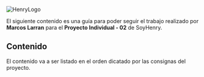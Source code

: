 ![HenryLogo](https://d31uz8lwfmyn8g.cloudfront.net/Assets/logo-henry-white-lg.png)

El siguiente contenido es una guía para poder seguir el trabajo realizado por **Marcos Larran** para el **Proyecto Individual - 02** de SoyHenry.

## Contenido

El contenido va a ser listado en el orden dicatado por las consignas del proyecto.

